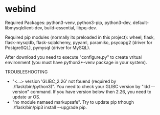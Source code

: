 # webind
Required Packages: python3-venv, python3-pip, python3-dev, default-libmysqlclient-dev, build-essential, libpq-dev.

Required pip modules (normally its preloaded in this project): wheel, flask, flask-mysqldb, flask-sqlalchemy, pyyaml, paramiko, psycopg2 (driver for PostgreSQL), pymysql (driver for MySQL).

After download you need to execute "configure.py" to create vritual environment (you must have python3*-venv package in your system).

TROUBLESHOOTING
- "<...> version 'GLIBC_2.26' not fouend (required by ./flask/bin/python3)". You need to check your GLIBC version by "ldd --version" command. If you have version below then 2.26, you need to update ur OS.
- "no module namaed markupsafe". Try to update pip trhough ./flask/bin/pip3 install --upgrade pip.
